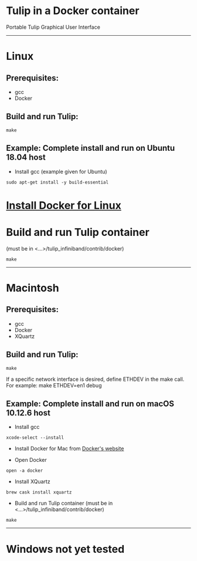 # Tulip in a Docker container
Portable Tulip Graphical User Interface

--------------------------------------------------------
# Linux

## Prerequisites:
* gcc
* Docker 

## Build and run Tulip:
```
make
```

## Example: Complete install and run on Ubuntu 18.04 host
* Install gcc (example given for Ubuntu)
```
sudo apt-get install -y build-essential
```
# [Install Docker for Linux](https://docs.docker.com/install/linux/docker-ce/)
# Build and run Tulip container 
(must be in <...>/tulip_infiniband/contrib/docker)
```
make
```
--------------------------------------------------------
# Macintosh

## Prerequisites:
* gcc
* Docker
* XQuartz

## Build and run Tulip: 
```
make
```
If a specific network interface is desired, define ETHDEV in the make call. For example: make ETHDEV=en1 debug

## Example: Complete install and run on macOS 10.12.6 host
* Install gcc
```
xcode-select --install
```
* Install Docker for Mac from [Docker's website](https://store.docker.com/editions/community/docker-ce-desktop-mac)

* Open Docker
```
open -a docker
```
* Install XQuartz
```
brew cask install xquartz
```
* Build and run Tulip container
(must be in <...>/tulip_infiniband/contrib/docker)
```
make
```
--------------------------------------------------------
# Windows not yet tested

